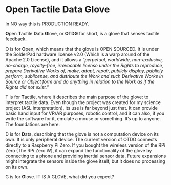 # Open Tactile Data Glove

In NO way this is PRODUCTION READY.


**O**pen **T**actile **D**ata **G**love, or **OTDG** for short, is a glove that senses tactile feedback. 

O is for **O**pen, which means that the glove is OPEN SOURCED. It is under the SolderPad hardware license v2.0 (Which is a warp around of the Apache 2.0 License), and it allows a “*perpetual, worldwide, non-exclusive, no-charge, royalty-free, irrevocable license under the Rights to reproduce, prepare Derivative Works of, make, adapt, repair, publicly display, publicly perform, sublicense, and distribute the Work and such Derivative Works in Source or Object form and do anything in relation to the Work as if the Rights did not exist.*”

T is for **T**actile, where it describes the main purpose of the glove: to interpret tactile data. Even though the project was created for my science project (ASL interpretation), its use is far beyond just that. It can provide basic hand input for VR/AR purposes, robotic control, and it can also, if you write the software for it, emulate a mouse or something. It’s up to anyone. The foundations are here.

D is for **D**ata, describing that the glove is not a computation device on its own. It is only peripheral device. The current version of OTDG connects directly to a Raspberry Pi Zero. If you bought the wireless version of the RPi Zero (The RPi Zero W), it can expand the functionality of the glove by connecting to a phone and providing inertial sensor data. Future expansions might integrate the sensors inside the glove itself, but it does no processing on its own.

G is for **G**love. IT IS A GLOVE, what did you expect?
